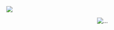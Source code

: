 
![](https://64.media.tumblr.com/9dbe5270b4772aff8617f0f5116dc098/0e767f0ebee3a2e3-dc/s250x400/40aff0b668e195afc8e6b96555e518dc25d98ccf.gifv)
<p align="center"

![...](https://komarev.com/ghpvc/?username=CAPSAlCIN)
<p align="center"